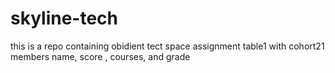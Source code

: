 # skyline-tech
this is a repo containing obidient tect space assignment table1 with cohort21 members name, score , courses, and grade 
